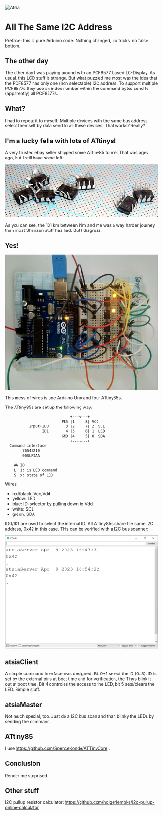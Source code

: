 ![Atsia](https://raw.githubusercontent.com/holgerlembke/atsia/main/media/atsiammedia.gif)

# All The Same I2C Address

Preface: this is pure Arduino code. Nothing changed, no tricks, no false bottom. 

## The other day

The other day I was playing around with an PCF8577 based LC-Display. As usual, this LCD stuff is strange. But what puzzled me most was the idea that the PCF8577 has only one (non selectable) I2C address. To support multiple PCF8577s they use an index number within the command bytes send to (apparently) all PCF8577s.

## What?

I had to repeat it to myself: Multiple devices with the same bus address select themself by data send to all these devices. That works? Really?

## I'm a lucky fella with lots of ATtinys!

A very trusted ebay seller shipped some ATtiny85 to me. That was ages ago, but I still have some left:

![Atsia](https://raw.githubusercontent.com/holgerlembke/atsia/main/media/attinylegs.jpg)

As you can see, the 131 km between him and me was a way harder journey than most Shenzen stuff has had. But I disgress.

## Yes!

![Atsia](https://raw.githubusercontent.com/holgerlembke/atsia/main/media/atsiaimg.jpg)

This mess of wires is one Arduino Uno and four ATtiny85s.

The ATtiny85s are set up the following way:
```
                              +---v---+
                          PB5 |1     8| VCC
           Input+ID0        3 |2     7| 2  SCL
                 ID1        4 |3     6| 1  LED
                          GND |4     5| 0  SDA
                              +-------+
  Command interface
        76543210
        00SLRIAA

    AA ID
    L  1: is LED command
    S  x: state of LED
```
Wires:
* red/black: Vcc,Vdd
* yellow: LED
* blue: ID-selector by pulling down to Vdd
* white: SCL
* green: SDA

ID0/ID1 are used to select the internal ID. All ATtiny85s share the same I2C address, 0x42 in this case. This can be verified with a I2C bus scanner:

![Atsia](https://raw.githubusercontent.com/holgerlembke/atsia/main/media/atsiaserver.png)

## atsiaClient

A simple command interface was designed. Bit 0+1 select the ID (0..3). ID is set by the external pins at boot time and for verification, the Tinys blink it out at boot time. Bit 4 controles the access to the LED, bit 5 sets/clears the LED. Simple stuff.

## atsiaMaster

Not much special, too. Just do a I2C bus scan and than blinky the LEDs by sending the command.

## ATtiny85

I use https://github.com/SpenceKonde/ATTinyCore .

## Conclusion

Render me surprised.

## Other stuff

I2C pullup resistor calculator: https://github.com/holgerlembke/i2c-pullup-online-calculator
